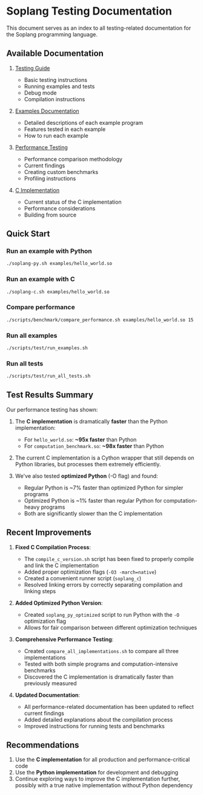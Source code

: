 # Soplang Testing Documentation

This document serves as an index to all testing-related documentation for the Soplang programming language.

## Available Documentation

1. [Testing Guide](TESTING.md)
   - Basic testing instructions
   - Running examples and tests
   - Debug mode
   - Compilation instructions

2. [Examples Documentation](EXAMPLES.md)
   - Detailed descriptions of each example program
   - Features tested in each example
   - How to run each example

3. [Performance Testing](PERFORMANCE.md)
   - Performance comparison methodology
   - Current findings
   - Creating custom benchmarks
   - Profiling instructions

4. [C Implementation](README_C.md)
   - Current status of the C implementation
   - Performance considerations
   - Building from source

## Quick Start

### Run an example with Python

```bash
./soplang-py.sh examples/hello_world.so
```

### Run an example with C

```bash
./soplang-c.sh examples/hello_world.so
```

### Compare performance

```bash
./scripts/benchmark/compare_performance.sh examples/hello_world.so 15
```

### Run all examples

```bash
./scripts/test/run_examples.sh
```

### Run all tests

```bash
./scripts/test/run_all_tests.sh
```

## Test Results Summary

Our performance testing has shown:

1. The **C implementation** is dramatically **faster** than the Python implementation:
   - For `hello_world.so`: **~95x faster** than Python
   - For `computation_benchmark.so`: **~98x faster** than Python

2. The current C implementation is a Cython wrapper that still depends on Python libraries, but processes them extremely efficiently.

3. We've also tested **optimized Python** (-O flag) and found:
   - Regular Python is ~7% faster than optimized Python for simpler programs
   - Optimized Python is ~1% faster than regular Python for computation-heavy programs
   - Both are significantly slower than the C implementation

## Recent Improvements

1. **Fixed C Compilation Process**: 
   - The `compile_c_version.sh` script has been fixed to properly compile and link the C implementation
   - Added proper optimization flags (`-O3 -march=native`)
   - Created a convenient runner script (`soplang_c`)
   - Resolved linking errors by correctly separating compilation and linking steps

2. **Added Optimized Python Version**:
   - Created `soplang_py_optimized` script to run Python with the `-O` optimization flag
   - Allows for fair comparison between different optimization techniques

3. **Comprehensive Performance Testing**:
   - Created `compare_all_implementations.sh` to compare all three implementations
   - Tested with both simple programs and computation-intensive benchmarks
   - Discovered the C implementation is dramatically faster than previously measured

4. **Updated Documentation**:
   - All performance-related documentation has been updated to reflect current findings
   - Added detailed explanations about the compilation process
   - Improved instructions for running tests and benchmarks

## Recommendations

1. Use the **C implementation** for all production and performance-critical code
2. Use the **Python implementation** for development and debugging
3. Continue exploring ways to improve the C implementation further, possibly with a true native implementation without Python dependency 
